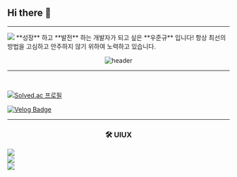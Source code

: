 

## Hi there 👋
---
<img src="https://media3.giphy.com/media/v1.Y2lkPTc5MGI3NjExd3MyMHgwMnhvNnFwZmNqZjRoMjUzYjNnYzB5YjV0c3NoYzlscTJibyZlcD12MV9pbnRlcm5hbF9naWZfYnlfaWQmY3Q9Zw/2IudUHdI075HL02Pkk/giphy.webp"/>
**성장** 하고 **발전** 하는 개발자가 되고 싶은 **우준규** 입니다! 
항상 최선의 방법을 고심하고 안주하지 않기 위하여 노력하고 있습니다.

<div align="center">

![header](https://capsule-render.vercel.app/api?type=soft&color=timeGradient&height=300&section=header&text=WOOJUNGYU&fontSize=100)

---

</td>
</tr>
<tr>
<td align="left" valign="top" width="58%">

<br>


<div align="left">

[![Solved.ac
프로필](http://mazassumnida.wtf/api/generate_badge?boj={dnwnsrb11})](https://solved.ac/{handle})

[![Velog Badge](http://img.shields.io/badge/Velog-white?style=flat-square&logo=Velog&link=https://velog.io/@thundevistan/)](https://velog.io/@thundevistan)


</td>

---
<div align="center">

### 🛠 UIUX
<div align="left">
<a href="https://iac.knu.ac.kr/"><img src="https://iac.knu.ac.kr/assets/images/cmn/hd-logo_w.svg"/></a> <br>
<a href="https://www.toever.co.kr/main/index"><img src="https://encrypted-tbn0.gstatic.com/images?q=tbn:ANd9GcQ6oPz_Pdvo_rc9hCBDzDGvizyx2yrRyyKwpPPYHi3eDpRk2VCS29wWD5MGIIc9phx841Y&usqp=CAU"/></a> <br>
<a href="https://www.doldol.net/"><img src="https://www.doldol.net/resources/dist/img/cmn/hd-logo.svg"/></a>









<!--
**Woojungyu/Woojungyu** is a ✨ _special_ ✨ repository because its `README.md` (this file) appears on your GitHub profile.

Here are some ideas to get you started:

- 🔭 I’m currently working on ...
- 🌱 I’m currently learning ...
- 👯 I’m looking to collaborate on ...
- 🤔 I’m looking for help with ...
- 💬 Ask me about ...
- 📫 How to reach me: ...
- 😄 Pronouns: ...
- ⚡ Fun fact: ...
-->
